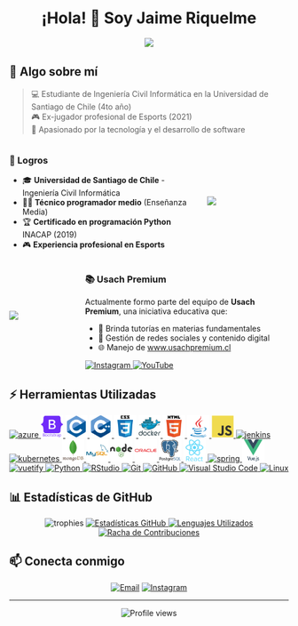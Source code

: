 <div align="center">
  <h1>¡Hola! 👋 Soy Jaime Riquelme</h1>
  <img src="https://media.giphy.com/media/qgQUggAC3Pfv687qPC/giphy.gif" width="300"/>
</div>

## 🌱 Algo sobre mí
> 💻 Estudiante de Ingeniería Civil Informática en la Universidad de Santiago de Chile (4to año)  
> 🎮 Ex-jugador profesional de Esports (2021)  
> 🚀 Apasionado por la tecnología y el desarrollo de software

<div style="display: flex; align-items: center;">
  <div>
    <h3>🎯 Logros</h3>
    <ul>
      <li>🎓 <strong>Universidad de Santiago de Chile</strong> - Ingeniería Civil Informática</li>
      <li>👨‍💻 <strong>Técnico programador medio</strong> (Enseñanza Media)</li>
      <li>🏆 <strong>Certificado en programación Python</strong> INACAP (2019)</li>
      <li>🎮 <strong>Experiencia profesional en Esports</strong></li>
    </ul>
  </div>
  <img src="https://media.giphy.com/media/26xBwdIuRJiAIqHwA/giphy.gif" width="200" style="margin-left: 20px;"/>
</div>

<div style="display: flex; align-items: center;">
  <img src="https://media.giphy.com/media/3oKIPEqDGUULpEU0aQ/giphy.gif" width="180" style="margin-right: 20px;"/>
  <div>
    <h3>📚 Usach Premium</h3>
    <p>Actualmente formo parte del equipo de <strong>Usach Premium</strong>, una iniciativa educativa que:</p>
    <ul>
      <li>🎯 Brinda tutorías en materias fundamentales</li>
      <li>📱 Gestión de redes sociales y contenido digital</li>
      <li>🌐 Manejo de <a href="https://www.usachpremium.cl">www.usachpremium.cl</a></li>
    </ul>
    <div>
      <a href="https://www.instagram.com/usach.premium/">
        <img src="https://img.shields.io/badge/Instagram-%23E4405F.svg?style=for-the-badge&logo=Instagram&logoColor=white" alt="Instagram"/>
      </a>
      <a href="https://www.youtube.com/@UsachPremium">
        <img src="https://img.shields.io/badge/YouTube-%23FF0000.svg?style=for-the-badge&logo=YouTube&logoColor=white" alt="YouTube"/>
      </a>
    </div>
  </div>
</div>

## ⚡ Herramientas Utilizadas
<p align="left">
  <a href="https://azure.microsoft.com/en-in/" target="_blank" rel="noreferrer">
    <img src="https://www.vectorlogo.zone/logos/microsoft_azure/microsoft_azure-icon.svg" alt="azure" width="40" height="40"/>
  </a>
  <a href="https://getbootstrap.com" target="_blank" rel="noreferrer">
    <img src="https://raw.githubusercontent.com/devicons/devicon/master/icons/bootstrap/bootstrap-plain-wordmark.svg" alt="bootstrap" width="40" height="40"/>
  </a>
  <a href="https://www.cprogramming.com/" target="_blank" rel="noreferrer">
    <img src="https://raw.githubusercontent.com/devicons/devicon/master/icons/c/c-original.svg" alt="c" width="40" height="40"/>
  </a>
  <a href="https://www.w3schools.com/cpp/" target="_blank" rel="noreferrer">
    <img src="https://raw.githubusercontent.com/devicons/devicon/master/icons/cplusplus/cplusplus-original.svg" alt="cplusplus" width="40" height="40"/>
  </a>
  <a href="https://www.w3schools.com/css/" target="_blank" rel="noreferrer">
    <img src="https://raw.githubusercontent.com/devicons/devicon/master/icons/css3/css3-original-wordmark.svg" alt="css3" width="40" height="40"/>
  </a>
  <a href="https://www.docker.com/" target="_blank" rel="noreferrer">
    <img src="https://raw.githubusercontent.com/devicons/devicon/master/icons/docker/docker-original-wordmark.svg" alt="docker" width="40" height="40"/>
  </a>
  <a href="https://www.w3.org/html/" target="_blank" rel="noreferrer">
    <img src="https://raw.githubusercontent.com/devicons/devicon/master/icons/html5/html5-original-wordmark.svg" alt="html5" width="40" height="40"/>
  </a>
  <a href="https://www.java.com" target="_blank" rel="noreferrer">
    <img src="https://raw.githubusercontent.com/devicons/devicon/master/icons/java/java-original.svg" alt="java" width="40" height="40"/>
  </a>
  <a href="https://developer.mozilla.org/en-US/docs/Web/JavaScript" target="_blank" rel="noreferrer">
    <img src="https://raw.githubusercontent.com/devicons/devicon/master/icons/javascript/javascript-original.svg" alt="javascript" width="40" height="40"/>
  </a>
  <a href="https://www.jenkins.io" target="_blank" rel="noreferrer">
    <img src="https://www.vectorlogo.zone/logos/jenkins/jenkins-icon.svg" alt="jenkins" width="40" height="40"/>
  </a>
  <a href="https://kubernetes.io" target="_blank" rel="noreferrer">
    <img src="https://www.vectorlogo.zone/logos/kubernetes/kubernetes-icon.svg" alt="kubernetes" width="40" height="40"/>
  </a>
  <a href="https://www.mongodb.com/" target="_blank" rel="noreferrer">
    <img src="https://raw.githubusercontent.com/devicons/devicon/master/icons/mongodb/mongodb-original-wordmark.svg" alt="mongodb" width="40" height="40"/>
  </a>
  <a href="https://www.mysql.com/" target="_blank" rel="noreferrer">
    <img src="https://raw.githubusercontent.com/devicons/devicon/master/icons/mysql/mysql-original-wordmark.svg" alt="mysql" width="40" height="40"/>
  </a>
  <a href="https://nodejs.org" target="_blank" rel="noreferrer">
    <img src="https://raw.githubusercontent.com/devicons/devicon/master/icons/nodejs/nodejs-original-wordmark.svg" alt="nodejs" width="40" height="40"/>
  </a>
  <a href="https://www.oracle.com/" target="_blank" rel="noreferrer">
    <img src="https://raw.githubusercontent.com/devicons/devicon/master/icons/oracle/oracle-original.svg" alt="oracle" width="40" height="40"/>
  </a>
  <a href="https://www.postgresql.org" target="_blank" rel="noreferrer">
    <img src="https://raw.githubusercontent.com/devicons/devicon/master/icons/postgresql/postgresql-original-wordmark.svg" alt="postgresql" width="40" height="40"/>
  </a>
  <a href="https://reactjs.org/" target="_blank" rel="noreferrer">
    <img src="https://raw.githubusercontent.com/devicons/devicon/master/icons/react/react-original-wordmark.svg" alt="react" width="40" height="40"/>
  </a>
  <a href="https://spring.io/" target="_blank" rel="noreferrer">
    <img src="https://www.vectorlogo.zone/logos/springio/springio-icon.svg" alt="spring" width="40" height="40"/>
  </a>
  <a href="https://vuejs.org/" target="_blank" rel="noreferrer">
    <img src="https://raw.githubusercontent.com/devicons/devicon/master/icons/vuejs/vuejs-original-wordmark.svg" alt="vuejs" width="40" height="40"/>
  </a>
  <a href="https://vuetifyjs.com/en/" target="_blank" rel="noreferrer">
    <img src="https://bestofjs.org/logos/vuetify.svg" alt="vuetify" width="40" height="40"/>
  </a>
  <a href="https://www.python.org/" target="_blank" rel="noreferrer">
    <img src="https://img.icons8.com/color/48/000000/python--v1.png" alt="Python" title="Python" width="40" height="40"/>
  </a>
  <a href="https://www.rstudio.com/" target="_blank" rel="noreferrer">
    <img src="https://cdn.iconscout.com/icon/free/png-512/free-r-project-3629007-3030232.png" alt="RStudio" title="RStudio" width="40" height="40"/>
  </a>
  <a href="https://git-scm.com/" target="_blank" rel="noreferrer">
    <img src="https://img.icons8.com/color/48/000000/git.png" alt="Git" title="Git" width="40" height="40"/>
  </a>
  <a href="https://github.com/" target="_blank" rel="noreferrer">
    <img src="https://img.icons8.com/color/48/000000/github--v1.png" alt="GitHub" title="GitHub" width="40" height="40"/>
  </a>
  <a href="https://code.visualstudio.com/" target="_blank" rel="noreferrer">
    <img src="https://img.icons8.com/color/48/000000/visual-studio-code-2019--v1.png" alt="Visual Studio Code" title="Visual Studio Code" width="40" height="40"/>
  </a>
  <a href="https://www.linux.org/" target="_blank" rel="noreferrer">
    <img src="https://img.icons8.com/color/48/000000/linux--v1.png" alt="Linux" title="Linux" width="40" height="40"/>
  </a>
</p>

## 📊 Estadísticas de GitHub
<div align="center">
  <img src="https://github-profile-trophy.vercel.app/?username=jaimeriquelme&theme=darkhub&no-frame=true&row=1&column=6" alt="trophies"/>
  
  <a href="https://github.com/reii23">
    <img src="https://github-readme-stats.vercel.app/api?username=jaimeriquelme&show_icons=true&theme=dark&hide_border=true&include_all_commits=true&count_private=true" alt="Estadísticas GitHub"/>
  </a>
  <a href="https://github.com/reii23">
    <img src="https://github-readme-stats.vercel.app/api/top-langs/?username=jaimeriquelme&theme=dark&hide_border=true&layout=compact" alt="Lenguajes Utilizados"/>
  </a>
  <a href="https://github.com/reii23">
    <img src="https://github-readme-streak-stats.herokuapp.com/?user=jaimeriquelme&theme=dark&hide_border=true" alt="Racha de Contribuciones"/>
  </a>
</div>

## 📫 Conecta conmigo
<div align="center">
  
[![Email](https://img.shields.io/badge/Email-D14836?style=for-the-badge&logo=gmail&logoColor=white)](mailto:Jaime.riquelme@usach.cl)
[![Instagram](https://img.shields.io/badge/Instagram-%23E4405F.svg?style=for-the-badge&logo=Instagram&logoColor=white)](https://www.instagram.com/Jaim3.jpg)

</div>

---
<div align="center">
  <img src="https://komarev.com/ghpvc/?username=jaimeriquelme&color=blueviolet" alt="Profile views"/>
</div>
